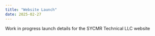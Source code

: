 ```yaml
---
title: "Website Launch"
date: 2025-02-27
---
```


Work in progress launch details for the SYCMR Technical LLC website

